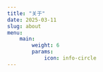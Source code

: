 ```yaml
---
title: "关于"
date: 2025-03-11
slug: about
menu:
    main:
        weight: 6
        params:
            icon: info-circle
---
```

